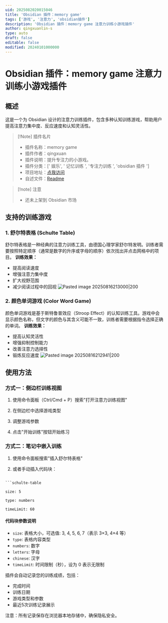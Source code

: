```yaml
---
uid: 2025082020015046
title: 'Obsidian 插件：memory game'
tags: ['游戏', '注意力', 'obsidian插件']
description: 'Obsidian 插件：memory game 注意力训练小游戏插件'
author: qingxuanlin-s
type: auto
draft: false
editable: false
modified: 20240101000000
---
```


# Obsidian 插件：memory game 注意力训练小游戏插件

## 概述

这是一个为 Obsidian 设计的注意力训练插件，包含多种认知训练游戏，帮助用户提高注意力集中度、反应速度和认知灵活性。

> [!Note] 插件名片
> - 插件名称：memory game
> - 插件作者：qingxuan
> - 插件说明：提升专注力的小游戏。
> - 插件分类：[' 娱乐', ' 记忆训练 ', '专注力训练 ', 'obsidian 插件 ']
> - 项目地址：[点我访问](https://github.com/qingxuanlin-s/obsidian-memory-game)
> - 自述文件：[Readme](https://github.com/qingxuanlin-s/obsidian-memory-game/blob/main/README.md)

>[!note] 注意
>- 还未上架到 Obsidian 市场
## 支持的训练游戏
### 1. 舒尔特表格 (Schulte Table)
舒尔特表格是一种经典的注意力训练工具，由德国心理学家舒尔特发明。训练者需要按照特定顺序（通常是数字的升序或字母的顺序）依次找出并点击网格中的项目。
**训练效果：**
- 提高阅读速度
- 增强注意力集中度
- 扩大视野范围
- 减少阅读过程中的回视
  ![Pasted image 20250816213000|200](https://cdn.pkmer.cn/images/Pasted%20image%2020250816213000.png!pkmer)  

### 2. 颜色单词游戏 (Color Word Game)
颜色单词游戏是基于斯特鲁普效应（Stroop Effect）的认知训练工具。游戏中会显示颜色名称，但文字的颜色与其含义可能不一致，训练者需要根据指令选择正确的单词。
**训练效果：**
- 提高认知灵活性
- 增强抑制控制能力
- 改善注意力选择性
- 锻炼反应速度
![Pasted image 20250816212941|200](https://cdn.pkmer.cn/images/Pasted%20image%2020250816212941.png!pkmer)

## 使用方法
### 方式一：侧边栏训练视图
  
1. 使用命令面板（Ctrl/Cmd + P）搜索"打开注意力训练视图"

2. 在侧边栏中选择游戏类型

3. 调整游戏参数

4. 点击"开始训练"按钮开始练习

  

### 方式二：笔记中嵌入训练

1. 使用命令面板搜索"插入舒尔特表格"

2. 或者手动插入代码块：
  

```

```schulte-table

size: 5

type: numbers

timeLimit: 60

```

#### 代码块参数说明
- `size`: 表格大小，可选值: 3, 4, 5, 6, 7（表示 3×3, 4×4 等）
- `type`: 表格内容类型
- `numbers`: 数字
- `letters`: 字母
- `chinese`: 汉字
- `timeLimit`: 时间限制（秒），设为 0 表示无限制
  
插件会自动记录您的训练成绩，包括：
- 完成时间
- 训练日期
- 游戏类型和参数
- 最近5次训练记录展示

注意：所有记录保存在浏览器本地存储中，确保隐私安全。



